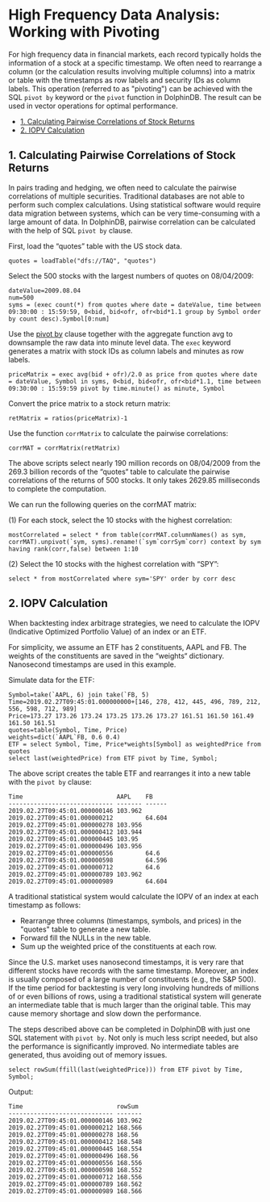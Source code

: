 # High Frequency Data Analysis: Working with Pivoting

For high frequency data in financial markets, each record typically holds the information of a stock at a specific timestamp. We often need to rearrange a column (or the calculation results involving multiple columns) into a matrix or table with the timestamps as row labels and security IDs as column labels. This operation (referred to as "pivoting") can be achieved with the SQL `pivot by` keyword or the `pivot` function in DolphinDB. The result can be used in vector operations for optimal performance.

- [1. Calculating Pairwise Correlations of Stock Returns](#1-calculating-pairwise-correlations-of-stock-returns)
- [2. IOPV Calculation](#2-iopv-calculation)

## 1. Calculating Pairwise Correlations of Stock Returns

In pairs trading and hedging, we often need to calculate the pairwise correlations of multiple securities. Traditional databases are not able to perform such complex calculations. Using statistical software would require data migration between systems, which can be very time-consuming with a large amount of data. In DolphinDB, pairwise correlation can be calculated with the help of SQL `pivot by` clause.

First, load the “quotes” table with the US stock data.

```
quotes = loadTable("dfs://TAQ", "quotes")
```

Select the 500 stocks with the largest numbers of quotes on 08/04/2009: 

```
dateValue=2009.08.04
num=500
syms = (exec count(*) from quotes where date = dateValue, time between 09:30:00 : 15:59:59, 0<bid, bid<ofr, ofr<bid*1.1 group by Symbol order by count desc).Symbol[0:num]
```

Use the [pivot by](https://dolphindb.com/help/SQLStatements/pivotBy.html) clause together with the aggregate function avg to downsample the raw data into minute level data. The `exec` keyword generates a matrix with stock IDs as column labels and minutes as row labels.

```
priceMatrix = exec avg(bid + ofr)/2.0 as price from quotes where date = dateValue, Symbol in syms, 0<bid, bid<ofr, ofr<bid*1.1, time between 09:30:00 : 15:59:59 pivot by time.minute() as minute, Symbol
```

Convert the price matrix to a stock return matrix:

```
retMatrix = ratios(priceMatrix)-1
```

Use the function `corrMatrix` to calculate the pairwise correlations: 

```
corrMAT = corrMatrix(retMatrix)
```

The above scripts select nearly 190 million records on 08/04/2009 from the 269.3 billion records of the “quotes“ table to calculate the pairwise correlations of the returns of 500 stocks. It only takes 2629.85 milliseconds to complete the computation.  

We can run the following queries on the corrMAT matrix: 

(1) For each stock, select the 10 stocks with the highest correlation:

```
mostCorrelated = select * from table(corrMAT.columnNames() as sym, corrMAT).unpivot(`sym, syms).rename!(`sym`corrSym`corr) context by sym having rank(corr,false) between 1:10
```

(2) Select the 10 stocks with the highest correlation with “SPY”:

```
select * from mostCorrelated where sym='SPY' order by corr desc
```

## 2. IOPV Calculation

When backtesting index arbitrage strategies, we need to calculate the IOPV (Indicative Optimized Portfolio Value) of an index or an ETF.

For simplicity, we assume an ETF has 2 constituents, AAPL and FB. The weights of the constituents are saved in the “weights“ dictionary. Nanosecond timestamps are used in this example.

Simulate data for the ETF:

```
Symbol=take(`AAPL, 6) join take(`FB, 5)
Time=2019.02.27T09:45:01.000000000+[146, 278, 412, 445, 496, 789, 212, 556, 598, 712, 989]
Price=173.27 173.26 173.24 173.25 173.26 173.27 161.51 161.50 161.49 161.50 161.51
quotes=table(Symbol, Time, Price)
weights=dict(`AAPL`FB, 0.6 0.4)
ETF = select Symbol, Time, Price*weights[Symbol] as weightedPrice from quotes
select last(weightedPrice) from ETF pivot by Time, Symbol;
```

The above script creates the table ETF and rearranges it into a new table with the `pivot by` clause:

```
Time                          AAPL    FB
----------------------------- ------- ------
2019.02.27T09:45:01.000000146 103.962
2019.02.27T09:45:01.000000212         64.604
2019.02.27T09:45:01.000000278 103.956
2019.02.27T09:45:01.000000412 103.944
2019.02.27T09:45:01.000000445 103.95
2019.02.27T09:45:01.000000496 103.956
2019.02.27T09:45:01.000000556         64.6
2019.02.27T09:45:01.000000598         64.596
2019.02.27T09:45:01.000000712         64.6
2019.02.27T09:45:01.000000789 103.962
2019.02.27T09:45:01.000000989         64.604
```

A traditional statistical system would calculate the IOPV of an index at each timestamp as follows:

- Rearrange three columns (timestamps, symbols, and prices) in the "quotes" table to generate a new table.
- Forward fill the NULLs in the new table.
- Sum up the weighted price of the constituents at each row.

Since the U.S. market uses nanosecond timestamps, it is very rare that different stocks have records with the same timestamp. Moreover, an index is usually composed of a large number of constituents (e.g., the S&P 500). If the time period for backtesting is very long involving hundreds of millions of or even billions of rows, using a traditional statistical system will generate an intermediate table that is much larger than the original table. This may cause memory shortage and slow down the performance.

The steps described above can be completed in DolphinDB with just one SQL statement with `pivot by`. Not only is much less script needed, but also the performance is significantly improved. No intermediate tables are generated, thus avoiding out of memory issues.

```
select rowSum(ffill(last(weightedPrice))) from ETF pivot by Time, Symbol;
```

Output:

```
Time                          rowSum
----------------------------- -------
2019.02.27T09:45:01.000000146 103.962
2019.02.27T09:45:01.000000212 168.566
2019.02.27T09:45:01.000000278 168.56
2019.02.27T09:45:01.000000412 168.548
2019.02.27T09:45:01.000000445 168.554
2019.02.27T09:45:01.000000496 168.56
2019.02.27T09:45:01.000000556 168.556
2019.02.27T09:45:01.000000598 168.552
2019.02.27T09:45:01.000000712 168.556
2019.02.27T09:45:01.000000789 168.562
2019.02.27T09:45:01.000000989 168.566
```

